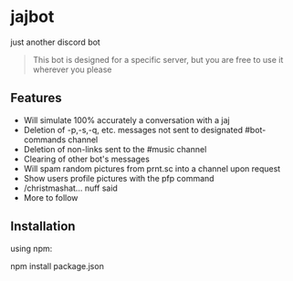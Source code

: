# jajbot
just another discord bot

> This bot is designed for a specific server, but you are free to use it wherever you please

## Features
- Will simulate 100% accurately a conversation with a jaj
- Deletion of -p,-s,-q, etc. messages not sent to designated #bot-commands channel
- Deletion of non-links sent to the #music channel
- Clearing of other bot's messages
- Will spam random pictures from prnt.sc into a channel upon request
- Show users profile pictures with the pfp command
- /christmashat... nuff said
- More to follow

## Installation

using npm:

npm install package.json
